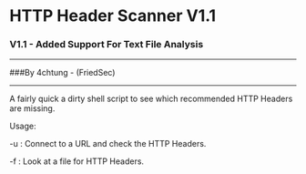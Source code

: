# HTTP Header Scanner V1.1
### V1.1 - Added Support For Text File Analysis

-----------

###By 4chtung - (FriedSec)

-----------

A fairly quick a dirty shell script to see which recommended HTTP Headers are missing.

Usage: 

-u <URL>  : Connect to a URL and check the HTTP Headers.

-f <FILE> : Look at a file for HTTP Headers.


